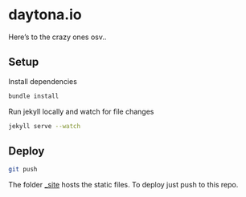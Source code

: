 # daytona.io

Here’s to the crazy ones osv..

## Setup

Install dependencies
```bash
bundle install
```

Run jekyll locally and watch for file changes
```bash
jekyll serve --watch
```

## Deploy

```bash
git push
```
The folder [_site](https://github.com/daytona/daytona.github.com/tree/master/_site) hosts the static files. To deploy just push to this repo.
